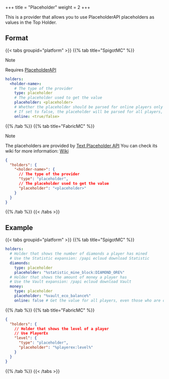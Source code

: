 +++
title = "Placeholder"
weight = 2
+++

This is a provider that allows you to use PlaceholderAPI placeholders as values in the Top Holder.

## Format

{{< tabs groupid="platform" >}}
{{% tab title="SpigotMC" %}}
> [!NOTE]
> Requires [PlaceholderAPI](https://www.spigotmc.org/resources/placeholderapi.6245/)

```yaml
holders:
  <holder-name>:
    # The type of the provider
    type: placeholder
    # The placeholder used to get the value
    placeholder: <placeholder>
    # Whether the placeholder should be parsed for online players only (Those who are in the server). Default is true.
    # If set to false, the placeholder will be parsed for all players, even those who are offline.
    online: <true/false>
```
{{% /tab %}}
{{% tab title="FabricMC" %}}
> [!NOTE]
> The placeholders are provided by [Text Placeholder API](https://modrinth.com/mod/placeholder-api)
> You can check its wiki for more information: [Wiki](https://placeholders.pb4.eu/)

```json
{
  "holders": {
    "<holder-name>": {
      // The type of the provider
      "type": "placeholder",
      // The placeholder used to get the value
      "placeholder": "<placeholder>"
    }
  }
}
```
{{% /tab %}}
{{< /tabs >}}

## Example

{{< tabs groupid="platform" >}}
{{% tab title="SpigotMC" %}}
```yaml
holders:
  # Holder that shows the number of diamonds a player has mined
  # Use the Statistic expansion: /papi ecloud download Statistic
  diamonds:
    type: placeholder
    placeholder: "%statistic_mine_block:DIAMOND_ORE%"
  # Holder that shows the amount of money a player has
  # Use the Vault expansion: /papi ecloud download Vault
  money:
    type: placeholder
    placeholder: "%vault_eco_balance%"
    online: false # Get the value for all players, even those who are offline.
```
{{% /tab %}}
{{% tab title="FabricMC" %}}
```json
{
  "holders": {
    // Holder that shows the level of a player
    // Use PlayerEx
    "level": {
      "type": "placeholder",
      "placeholder": "%playerex:level%"
    }
  }
}
```
{{% /tab %}}
{{< /tabs >}}
